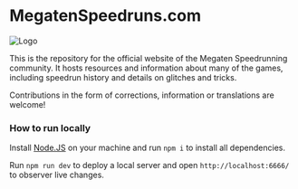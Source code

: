 # MegatenSpeedruns.com

![Logo](/src/assets/logo.png)

This is the repository for the official website of the Megaten Speedrunning community. It hosts resources and information about many of the games, including speedrun history and details on glitches and tricks.

Contributions in the form of corrections, information or translations are welcome!

### How to run locally

Install [Node.JS](https://nodejs.org/en) on your machine and run `npm i` to install all dependencies.

Run `npm run dev` to deploy a local server and open `http://localhost:6666/` to observer live changes.